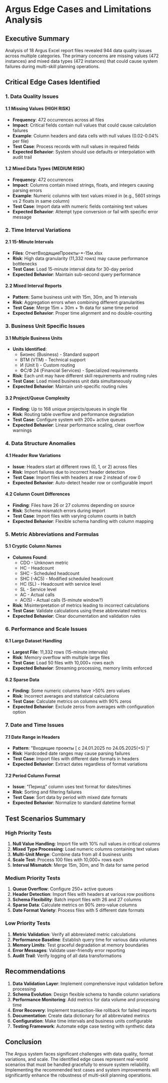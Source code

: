 # Argus Edge Cases and Limitations Analysis

## Executive Summary

Analysis of 18 Argus Excel report files revealed 944 data quality issues across multiple categories. The primary concerns are missing values (472 instances) and mixed data types (472 instances) that could cause system failures during multi-skill planning operations.

## Critical Edge Cases Identified

### 1. Data Quality Issues

#### 1.1 Missing Values (HIGH RISK)
- **Frequency**: 472 occurrences across all files
- **Impact**: Critical fields contain null values that could cause calculation failures
- **Example**: Column headers and data cells with null values (0.02-0.04% per file)
- **Test Case**: Process records with null values in required fields
- **Expected Behavior**: System should use defaults or interpolation with audit trail

#### 1.2 Mixed Data Types (MEDIUM RISK)
- **Frequency**: 472 occurrences
- **Impact**: Columns contain mixed strings, floats, and integers causing parsing errors
- **Example**: Numeric columns with text values mixed in (e.g., 5601 strings vs 2 floats in same column)
- **Test Case**: Import data with numeric fields containing text values
- **Expected Behavior**: Attempt type conversion or fail with specific error message

### 2. Time Interval Variations

#### 2.1 15-Minute Intervals
- **Files**: ОтчетВходящиеПроекты-*-15м.xlsx
- **Risk**: High data granularity (11,332 rows) may cause performance bottlenecks
- **Test Case**: Load 15-minute interval data for 30-day period
- **Expected Behavior**: Maintain sub-second query performance

#### 2.2 Mixed Interval Reports
- **Pattern**: Same business unit with 15m, 30m, and 1h intervals
- **Risk**: Aggregation errors when combining different granularities
- **Test Case**: Merge 15m + 30m + 1h data for same time period
- **Expected Behavior**: Proper time alignment and no double-counting

### 3. Business Unit Specific Issues

#### 3.1 Multiple Business Units
- **Units Identified**: 
  - Бизнес (Business) - Standard support
  - ВТМ (VTM) - Technical support
  - И (Unit I) - Custom routing
  - ФС/Ф 24 (Financial Services) - Specialized requirements
- **Risk**: Each unit may have different skill requirements and routing rules
- **Test Case**: Load mixed business unit data simultaneously
- **Expected Behavior**: Maintain unit-specific routing rules

#### 3.2 Project/Queue Complexity
- **Finding**: Up to 168 unique projects/queues in single file
- **Risk**: Routing table overflow and performance degradation
- **Test Case**: Configure system with 200+ active queues
- **Expected Behavior**: Linear performance scaling, clear overflow warnings

### 4. Data Structure Anomalies

#### 4.1 Header Row Variations
- **Issue**: Headers start at different rows (0, 1, or 2) across files
- **Risk**: Import failures due to incorrect header detection
- **Test Case**: Import files with headers at row 2 instead of row 0
- **Expected Behavior**: Auto-detect header row or configurable import

#### 4.2 Column Count Differences
- **Finding**: Files have 26 or 27 columns depending on source
- **Risk**: Schema mismatch errors during import
- **Test Case**: Import files with varying column counts in batch
- **Expected Behavior**: Flexible schema handling with column mapping

### 5. Metric Abbreviations and Formulas

#### 5.1 Cryptic Column Names
- **Columns Found**:
  - CDO - Unknown metric
  - HC - Headcount
  - SHC - Scheduled headcount
  - SHC (-AC5) - Modified scheduled headcount
  - HC (SL) - Headcount with service level
  - SL - Service level
  - AC - Actual calls
  - AC(5) - Actual calls (5-minute window?)
- **Risk**: Misinterpretation of metrics leading to incorrect calculations
- **Test Case**: Validate calculations using these abbreviated metrics
- **Expected Behavior**: Clear documentation and validation rules

### 6. Performance and Scale Issues

#### 6.1 Large Dataset Handling
- **Largest File**: 11,332 rows (15-minute intervals)
- **Risk**: Memory overflow with multiple large files
- **Test Case**: Load 50 files with 10,000+ rows each
- **Expected Behavior**: Streaming processing, memory limits enforced

#### 6.2 Sparse Data
- **Finding**: Some numeric columns have >50% zero values
- **Risk**: Incorrect averages and statistical calculations
- **Test Case**: Calculate metrics on columns with 90% zeros
- **Expected Behavior**: Exclude zeros from averages with configuration option

### 7. Date and Time Issues

#### 7.1 Date Range in Headers
- **Pattern**: "Входящие проекты [ c 24.01.2025 по 24.05.2025(+5) ]"
- **Risk**: Hardcoded date ranges may cause parsing failures
- **Test Case**: Import files with different date formats in headers
- **Expected Behavior**: Extract dates regardless of format variations

#### 7.2 Period Column Format
- **Issue**: "Период" column uses text format for dates/times
- **Risk**: Sorting and filtering failures
- **Test Case**: Sort data by period with mixed date formats
- **Expected Behavior**: Normalize to standard datetime format

## Test Scenarios Summary

### High Priority Tests
1. **Null Value Handling**: Import file with 10% null values in critical columns
2. **Mixed Type Processing**: Load numeric columns containing text values
3. **Multi-Unit Merge**: Combine data from all 4 business units
4. **Scale Test**: Process 100 files with 10,000+ rows each
5. **Interval Mismatch**: Merge 15m, 30m, and 1h data for same period

### Medium Priority Tests
1. **Queue Overflow**: Configure 250+ active queues
2. **Header Detection**: Import files with headers at various row positions
3. **Schema Flexibility**: Batch import files with 26 and 27 columns
4. **Sparse Data**: Calculate metrics on 90% zero-value columns
5. **Date Format Variety**: Process files with 5 different date formats

### Low Priority Tests
1. **Metric Validation**: Verify all abbreviated metric calculations
2. **Performance Baseline**: Establish query time for various data volumes
3. **Memory Limits**: Test graceful degradation at memory boundaries
4. **Error Messages**: Validate user-friendly error reporting
5. **Audit Trail**: Verify logging of all data transformations

## Recommendations

1. **Data Validation Layer**: Implement comprehensive input validation before processing
2. **Schema Evolution**: Design flexible schema to handle column variations
3. **Performance Monitoring**: Add metrics for data volume and processing time
4. **Error Recovery**: Implement transaction-like rollback for failed imports
5. **Documentation**: Create data dictionary for all abbreviated metrics
6. **Configuration**: Make time intervals and business units configurable
7. **Testing Framework**: Automate edge case testing with synthetic data

## Conclusion

The Argus system faces significant challenges with data quality, format variations, and scale. The identified edge cases represent real-world scenarios that must be handled gracefully to ensure system reliability. Implementing the recommended test cases and system improvements will significantly enhance the robustness of multi-skill planning operations.